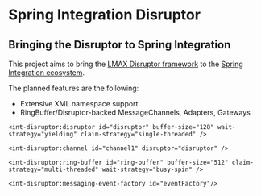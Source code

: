 Spring Integration Disruptor
============================

Bringing the Disruptor to Spring Integration
--------------------------------------------

This project aims to bring the [LMAX Disruptor framework](http://lmax-exchange.github.com/disruptor) to the [Spring Integration ecosystem](http://www.springsource.org/spring-integration).

The planned features are the following:
* Extensive XML namespace support
* RingBuffer/Disruptor-backed MessageChannels, Adapters, Gateways

`<int-disruptor:disruptor id="disruptor" buffer-size="128" wait-strategy="yielding" claim-strategy="single-threaded" />`

`<int-disruptor:channel id="channel1" disruptor="disruptor" />`

`<int-disruptor:ring-buffer id="ring-buffer" buffer-size="512" claim-strategy="multi-threaded" wait-strategy="busy-spin" />`

`<int-disruptor:messaging-event-factory id="eventFactory"/>`
